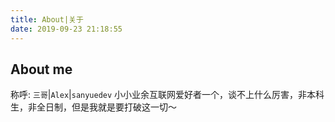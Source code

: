 ```yaml
---
title: About|关于
date: 2019-09-23 21:18:55
---
```

## About me
称呼: `三哥`|`Alex`|`sanyuedev`
小小业余互联网爱好者一个，谈不上什么厉害，非本科生，非全日制，但是我就是要打破这一切～


